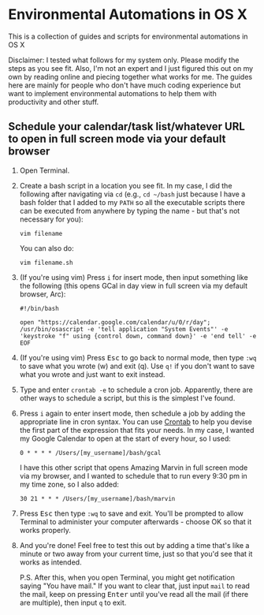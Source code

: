# Environmental Automations in OS X
This is a collection of guides and scripts for environmental automations in OS X

Disclaimer: I tested what follows for my system only. Please modify the steps as you see fit. Also, I'm not an expert and I just figured this out on my own by reading online and piecing together what works for me. The guides here are mainly for people who don't have much coding experience but want to implement environmental automations to help them with productivity and other stuff.

## Schedule your calendar/task list/whatever URL to open in full screen mode via your default browser

1. Open Terminal.

2. Create a bash script in a location you see fit. In my case, I did the following after navigating via `cd` (e.g., `cd ~/bash` just because I have a bash folder that I added to my `PATH` so all the executable scripts there can be executed from anywhere by typing the name - but that's not necessary for you):

    ```console
    vim filename
    ```

    You can also do:

    ```console
    vim filename.sh
    ```

3. (If you're using vim) Press `i` for insert mode, then input something like the following (this opens GCal in day view in full screen via my default browser, Arc):

    ```
    #!/bin/bash

    open "https://calendar.google.com/calendar/u/0/r/day";
    /usr/bin/osascript -e 'tell application "System Events"' -e 'keystroke "f" using {control down, command down}' -e 'end tell' -e EOF
    ```

4. (If you're using vim) Press <kbd>Esc</kbd> to go back to normal mode, then type `:wq` to save what you wrote (w) and exit (q). Use `q!` if you don't want to save what you wrote and just want to exit instead.

5. Type and enter `crontab -e` to schedule a cron job. Apparently, there are other ways to schedule a script, but this is the simplest I've found.
   
6. Press `i` again to enter insert mode, then schedule a job by adding the appropriate line in cron syntax. You can use [Crontab](https://crontab.guru/) to help you devise the first part of the expression that fits your needs. In my case, I wanted my Google Calendar to open at the start of every hour, so I used:

    ```
    0 * * * * /Users/[my_username]/bash/gcal
    ```

    I have this other script that opens Amazing Marvin in full screen mode via my browser, and I wanted to schedule that to run every 9:30 pm in my time zone, so I also added:

    ```
    30 21 * * * /Users/[my_username]/bash/marvin
    ```

7. Press <kbd>Esc</kbd> then type `:wq` to save and exit. You'll be prompted to allow Terminal to administer your computer afterwards - choose OK so that it works properly.

8. And you're done! Feel free to test this out by adding a time that's like a minute or two away from your current time, just so that you'd see that it works as intended.

    P.S. After this, when you open Terminal, you might get notification saying "You have mail." If you want to clear that, just input `mail` to read the mail, keep on pressing <kbd>Enter</kbd> until you've read all the mail (if there are multiple), then input `q` to exit.
